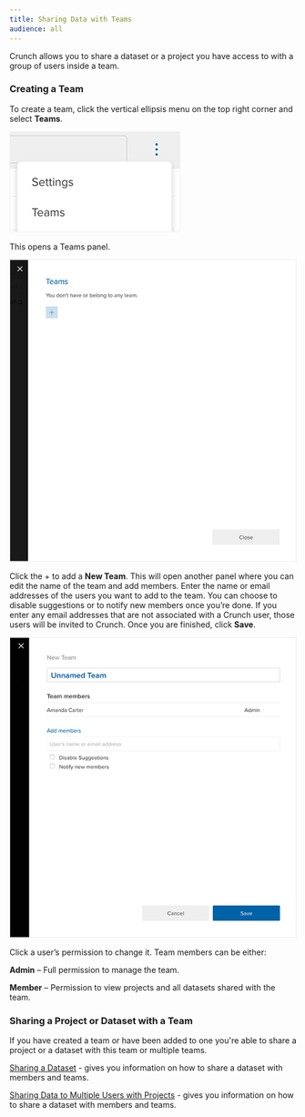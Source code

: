```yaml
---
title: Sharing Data with Teams
audience: all
---
```


Crunch allows you to share a dataset or a project you have access to with a group of users inside a team.

### Creating a Team

To create a team, click the vertical ellipsis menu on the top right corner and select **Teams**.

![](images/NewTeam.png)

This opens a Teams panel.

![](images/NewTeamPanel.png)

Click the + to add a **New Team**. This will open another panel where you can edit the name of the team and add members. Enter the name or email addresses of the users you want to add to the team. You can choose to disable suggestions or to notify new members once you’re done. If you enter any email addresses that are not associated with a Crunch user, those users will be invited to Crunch. Once you are finished, click **Save**.

![](images/NewTeamPanelMembers.png)

Click a user’s permission to change it. Team members can be either:

**Admin** – Full permission to manage the team.

**Member** – Permission to view projects and all datasets shared with the team.

### Sharing a Project or Dataset with a Team

If you have created a team or have been added to one you're able to share a project or a dataset with this team or multiple teams.

[Sharing a Dataset](crunch_sharing-a-dataset.html) - gives you information on how to share a dataset with members and teams.

[Sharing Data to Multiple Users with Projects](crunch_project-management.html) - gives you information on how to share a dataset with members and teams.
